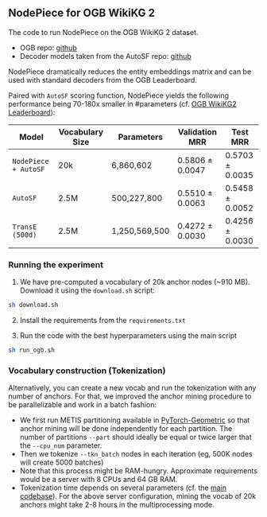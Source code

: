## NodePiece for OGB WikiKG 2

The code to run NodePiece on the OGB WikiKG 2 dataset.

* OGB repo: [github](https://github.com/snap-stanford/ogb/tree/master/examples/linkproppred/wikikg2)
* Decoder models taken from the AutoSF repo: [github](https://github.com/AutoML-4Paradigm/AutoSF/tree/AutoSF-OGB/wikikg2)

NodePiece dramatically reduces the entity embeddings matrix and can be used with standard decoders from the OGB Leaderboard.


Paired with `AutoSF` scoring function, NodePiece yields the following performance being 70-180x smaller in #parameters (cf. [OGB WikiKG2 Leaderboard](https://ogb.stanford.edu/docs/leader_linkprop/)):

| Model | Vocabulary Size  |  Parameters  | Validation MRR | Test MRR |
| ----- | ------ | ----- | ----- | ----- |
| `NodePiece + AutoSF` | 20k  | 6,860,602 | 0.5806 &pm; 0.0047 | 0.5703 &pm; 0.0035 |
| `AutoSF` | 2.5M |  500,227,800 | 0.5510 &pm; 0.0063 | 0.5458 &pm; 0.0052 |
| `TransE (500d)` | 2.5M |  1,250,569,500 | 0.4272 &pm; 0.0030 | 0.4256 &pm; 0.0030 |

### Running the experiment
1. We have pre-computed a vocabulary of 20k anchor nodes (~910 MB). Download it using the `download.sh` script:
```bash
sh download.sh
```

2. Install the requirements from the `requirements.txt`

3. Run the code with the best hyperparameters using the main script
```bash
sh run_ogb.sh
```

### Vocabulary construction (Tokenization)


Alternatively, you can create a new vocab and run the tokenization with any number of anchors. 
For that, we improved the anchor mining procedure to be parallelizable and work in a batch fashion:
* We first run METIS partitioning available in [PyTorch-Geometric](https://github.com/rusty1s/pytorch_geometric) so that anchor mining will be done independently for each partition. 
The number of partitions `--part` should ideally be equal or twice larger that the `--cpu_num` parameter.
* Then we tokenize `--tkn_batch` nodes in each iteration (eg, 500K nodes will create 5000 batches)  
* Note that this process might be RAM-hungry. Approximate requirements would be a server with 8 CPUs and 64 GB RAM.
* Tokenization time depends on several parameters (cf. the [main codebase](https://github.com/migalkin/NodePiece)). For the above server configuration, mining the vocab of 20k anchors might take 2-8 hours in the multiprocessing mode.